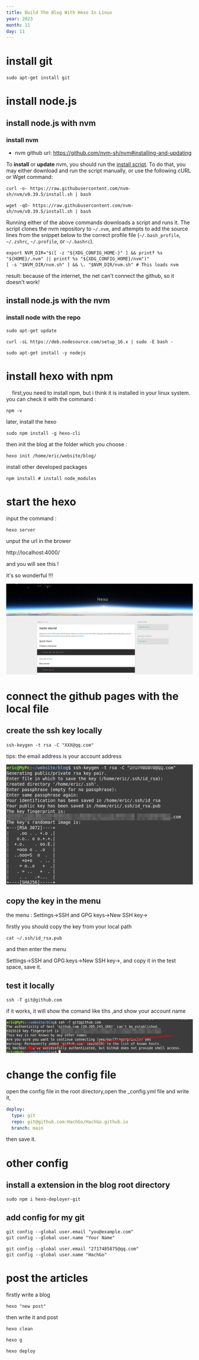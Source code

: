```yaml
---
title: Build The Blog With Hexo In Linux
year: 2023
month: 11
day: 11
---
```


# install git

```shell
sudo apt-get install git
```

# install node.js

## install node.js with nvm

### install nvm

- nvm github url: https://github.com/nvm-sh/nvm#installing-and-updating

To **install** or **update** nvm, you should run the [install script](https://github.com/nvm-sh/nvm/blob/v0.39.5/install.sh). To do that, you may either download and run the script manually, or use the following cURL or Wget command:

```shell
curl -o- https://raw.githubusercontent.com/nvm-sh/nvm/v0.39.5/install.sh | bash
```

```shell
wget -qO- https://raw.githubusercontent.com/nvm-sh/nvm/v0.39.5/install.sh | bash
```

Running either of the above commands downloads a script and runs it. The script clones the nvm repository to `~/.nvm`, and attempts to add the source lines from the snippet below to the correct profile file (`~/.bash_profile`, `~/.zshrc`, `~/.profile`, or `~/.bashrc`).

```shell
export NVM_DIR="$([ -z "${XDG_CONFIG_HOME-}" ] && printf %s "${HOME}/.nvm" || printf %s "${XDG_CONFIG_HOME}/nvm")"
[ -s "$NVM_DIR/nvm.sh" ] && \. "$NVM_DIR/nvm.sh" # This loads nvm
```

result: because of the internet, the net can't connect the github, so it doesn't work!

## install node.js with the nvm

### install node with the repo

```shell
sudo apt-get update
```

```shell
curl -sL https://deb.nodesource.com/setup_16.x | sudo -E bash -
```

```shell
sudo apt-get install -y nodejs
```

# install hexo with npm

    first,you need to install npm, but i think it is installed in your linux system. you can check it with the command :

```shell
npm -v
```

later, install the hexo

```shell
sudo npm install -g hexo-cli
```

then init the blog at the folder which you choose :

```shell
hexo init /home/eric/website/blog/
```

install other developed packages 

```shell
npm install # install node_modules
```

# start the hexo

input the command :

```shell
hexo server
```

unput the url in the brower

http://localhost:4000/

and you will see this !

it's so wonderful !!!

![](../images/2023-11-13-21-52-48-image.png)

# connect the github pages with the local file

## create the ssh key locally

```shell
ssh-keygen -t rsa -C "XXX@qq.com"
```

tips: the email address is your account address

![](../images/2023-11-26-12-37-29-image.png)

## copy the key in the menu

the menu : Settings->SSH and GPG keys->New SSH key->

firstly you should copy the key from your local path 

```shell
cat ~/.ssh/id_rsa.pub
```

and then enter the menu 

Settings->SSH and GPG keys->New SSH key->, and copy it in the test space, save it.

## test it locally

```shell
ssh -T git@github.com
```

if it works, it will show the comand like tihs ,and show your account name

![](../images/2023-11-26-12-41-30-image.png)

# change the config file

open the config file in the root directory,open the _config.yml file and write it,

```yml
deploy:
  type: git
  repo: git@github.com:HachGo/HachGo.github.io
  branch: main
```

then save it.

# other config

## install a extension in the blog root directory

```shell
sudo npm i hexo-deployer-git
```

## add config for my git

```shell
git config --global user.email "you@example.com"
git config --global user.name "Your Name"
```

```shell
git config --global user.email "2717485875@qq.com"
git config --global user.name "HachGo"
```

# post the articles

firstly write a blog

```shell
hexo "new post"
```

then write it and post

```shell
hexo clean
```

```shell
hexo g
```

```shell
hexo deploy
```